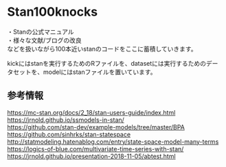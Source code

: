 # Stan100knocks

・Stanの公式マニュアル  
・様々な文献/ブログの改良  
などを扱いながら100本近いstanのコードをここに蓄積していきます。

kickにはstanを実行するためのRファイルを、datasetには実行するためのデータセットを、modelにはstanファイルを置いています。


## 参考情報
https://mc-stan.org/docs/2_18/stan-users-guide/index.html  
https://jrnold.github.io/ssmodels-in-stan/  
https://github.com/stan-dev/example-models/tree/master/BPA  
https://github.com/sinhrks/stan-statespace  
http://statmodeling.hatenablog.com/entry/state-space-model-many-terms  
https://logics-of-blue.com/multivariate-time-series-with-stan/  
https://jrnold.github.io/presentation-2018-11-05/abtest.html

